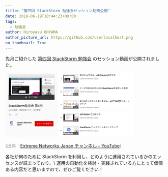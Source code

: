 ```yaml
---
title: "第四回 StackStorm 勉強会セッション動画公開"
date: 2018-06-19T10:44:23+09:00
tags:
  - 勉強会
author: Hiroyasu OHYAMA
author_picture_url: https://github.com/userlocalhost.png
no_thumbnail: True
---
```


先月ご紹介した [第四回 StackStorm 勉強会](https://stackstorm.jp/post/20180530_st2conference_report/) のセッション動画が公開されました。

<a href='https://www.youtube.com/playlist?list=PLdBkIB6kvdfBg-UfLxxx-CX0Kpyn5gZ-F'><img src='https://raw.githubusercontent.com/userlocalhost/official-page/master/static/img/20180619-ss-01.png' style='width: 80%;'></src></a>

<font color='#999999'>(出典：[Extreme Networks Japan チャンネル - YouTube](https://www.youtube.com/playlist?list=PLdBkIB6kvdfBg-UfLxxx-CX0Kpyn5gZ-F))</font>

各社が何のために StackStorm を利用し、どのように運用されているかのエッセンスが詰まっており、\\
運用の自動化を検討・実践されている方にとって価値ある内容だと思いますので、ぜひご覧ください！
